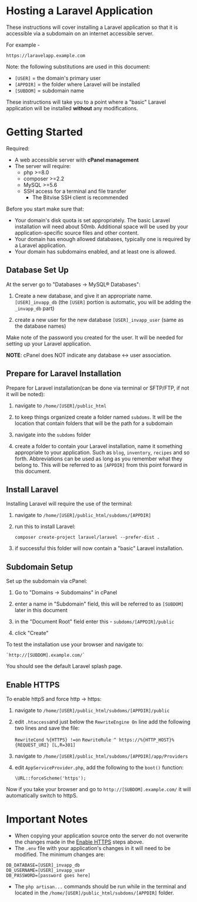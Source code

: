 
# Hosting a Laravel Application

These instructions will cover installing a Laravel application so that it is accessible via a subdomain on an internet accessible server. 

For example - 

`https://laravelapp.example.com`

Note: the following substitutions are used in this document:

* `[USER]` = the domain's primary user
* `[APPDIR]` = the folder where Laravel will be installed
* `[SUBDOM]` = subdomain name

These instructions will take you to a point where a "basic" Laravel application will be installed **without** any modifications. 

# Getting Started

Required:

* A web accessible server with **cPanel management**
* The server will require:
  * php >=8.0
  * composer >=2.2
  * MySQL >=5.6
  * SSH access for a terminal and file transfer
    * The Bitvise SSH client is recommended

Before you start make sure that:

* Your domain's disk quota is set appropriately. The basic Laravel installation will need about 50mb. Additional space will be used by your application-specific source files and other content.
* Your domain has enough allowed databases, typically one is required by a Laravel application.
* Your domain has subdomains enabled, and at least one is allowed.

## Database Set Up

At the server go to "Databases -> MySQL® Databases":

1) Create a new database, and give it an appropriate name.
    `[USER]_invapp_db` (the `[USER]` portion is automatic, you will be adding the `_invapp_db` part)

2) create a new user for the new database
    `[USER]_invapp_user` (same as the database names)

Make note of the password you created for the user. It will be needed for setting up your Laravel application.

**NOTE**: cPanel does NOT indicate any database <-> user association.

## Prepare for Laravel Installation

Prepare for Laravel installation(can be done via terminal or SFTP/FTP, if not it will be noted):

1) navigate to `/home/[USER]/public_html`

2) to keep things organized create a folder named `subdoms`. It will be the location that contain folders that will be the path for a subdomain

3) navigate into the `subdoms` folder

4) create a folder to contain your Laravel installation, name it something appropriate to your application. Such as `blog`, `inventory`, `recipes` and so forth. Abbreviations can be used as long as you remember what they belong to. This will be referred to as `[APPDIR]` from this point forward in this document.

## Install Laravel

Installing Laravel will require the use of the terminal:

1) navigate to `/home/[USER]/public_html/subdoms/[APPDIR]`

2) run this to install Laravel:

    `composer create-project laravel/laravel --prefer-dist .`

3) if successful this folder will now contain a "basic" Laravel installation.

## Subdomain Setup

Set up the subdomain via cPanel:

1) Go to "Domains -> Subdomains" in cPanel

2) enter a name in "Subdomain" field, this will be referred to as `[SUBDOM]` later in this document

3) in the "Document Root" field enter this - `subdoms/[APPDIR]/public`

4) click "Create"

To test the installation use your browser and navigate to:

    `http://[SUBDOM].example.com/`

You should see the default Laravel splash page.


## Enable HTTPS

To enable httpS and force http -> https:

1) navigate to `/home/[USER]/public_html/subdoms/[APPDIR]/public`

2) edit `.htaccess`and just below the `RewriteEngine On` line add the following two lines and save the file:

    `RewriteCond %{HTTPS} !=on`
    `RewriteRule ^ https://%{HTTP_HOST}%{REQUEST_URI} [L,R=301]`

3) navigate to `/home/[USER]/public_html/subdoms/[APPDIR]/app/Providers`

4) edit `AppServiceProvider.php`, add the following to the `boot()` function:

    `\URL::forceScheme('https');`

Now if you take your browser and go to `http://[SUBDOM].example.com/` it will automatically switch to httpS.

# Important Notes

* When copying your application source onto the server do not overwrite the changes made in the [Enable HTTPS](#enable_https) steps above.
* The `.env` file with your application's changes in it will need to be modified. The minimum changes are:

```
DB_DATABASE=[USER]_invapp_db
DB_USERNAME=[USER]_invapp_user
DB_PASSWORD=[password goes here]
```

* The `php artisan...` commands should be run while in the terminal and located in the `/home/[USER]/public_html/subdoms/[APPDIR]` folder.